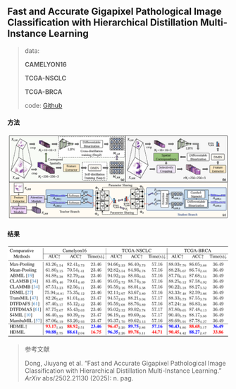 ## Fast and Accurate Gigapixel Pathological Image Classification with Hierarchical Distillation Multi-Instance Learning

> data:
>
> **CAMELYON16**
>
>  **TCGA-NSCLC**
>
>  **TCGA-BRCA**
>
> code: [Github]( https://github.com/JiuyangDong/HDMIL)

#### 方法

![image-20250608162423506](./assest/HDMIL/image-20250608162423506.png)

#### 结果

![image-20250608163102469](./assest/HDMIL/image-20250608163102469.png)

> 参考文献
>
> Dong, Jiuyang et al. “Fast and Accurate Gigapixel Pathological Image Classification with Hierarchical Distillation Multi-Instance Learning.” *ArXiv* abs/2502.21130 (2025): n. pag.